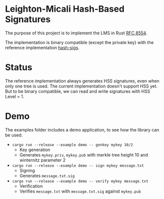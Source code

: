 # Leighton-Micali Hash-Based Signatures
The purpose of this project is to implement the LMS in Rust [RFC 8554](https://datatracker.ietf.org/doc/html/rfc8554).

The implementation is binary compatible (except the private key) with the reference implementation [hash-sigs](https://github.com/cisco/hash-sigs).

# Status
The reference implementation always generates HSS signatures, even when only one tree is used. The current implementation doesn't support HSS yet. But to be binary compatible, we can read and write signatures with HSS Level = 1.

# Demo
The examples folder includes a demo application, to see how the library can be used.

* `cargo run --release --example demo -- genkey mykey 10/2`
    * Key generation
    * Generates `mykey.priv`, `mykey.pub` with merkle tree height 10 and winternitz parameter 2
* `cargo run --release --example demo -- sign mykey message.txt`
    * Signing
    * Generates `message.txt.sig`
* `cargo run --release --example demo -- verify mykey message.txt`
    * Verification
    * Verifies `message.txt` with `message.txt.sig` against `mykey.pub`
